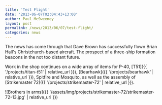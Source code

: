 ```yaml
---
title: 'Test Flight'
date: '2013-06-07T02:04:43+13:00'
author: Paul McSweeney
layout: post
permalink: /news/2013/06/07/test-flight/
categories: news
---
```


The news has come through that Dave Brown has successfully flown Brian Hall's Christchurch-based aircraft. The prospect of a three-ship formation beacons in the not too distant future.

Work in the shop continues on a wide array of items for P-40, [T51]({{ '/projects/titan-t51' | relative_url }}), [Bearhawk]({{ '/projects/bearhawk' | relative_url }}), Spitfire and Mosquito, as well as the assembly of [Strikemaster 72]({{ '/projects/strikemaster-72' | relative_url }}).

![Brothers in arms]({{ '/assets/img/projects/strikemaster-72/strikemaster-72-13.jpg' | relative_url }})
